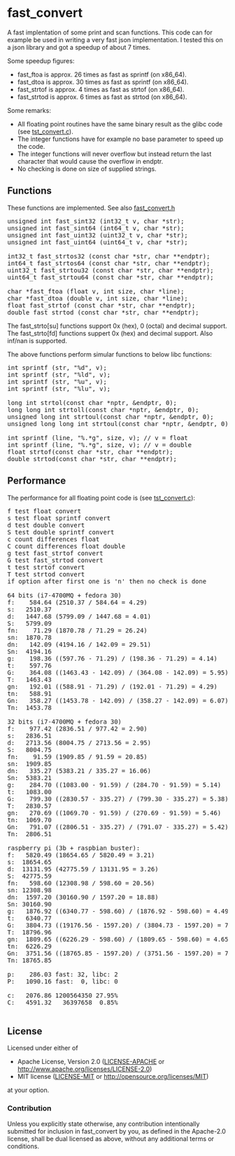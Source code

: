 fast\_convert
=============

A fast implentation of some print and scan functions. This code can for example be used in writing a very fast json implementation. I tested this on a json library and got a speedup of about 7 times.

Some speedup figures:

 * fast\_ftoa is approx. 26 times as fast as sprintf (on x86\_64).
 * fast\_dtoa is approx. 30 times as fast as sprintf (on x86\_64).
 * fast\_strtof is approx. 4 times as fast as strtof (on x86\_64).
 * fast\_strtod is approx. 6 times as fast as strtod (on x86\_64).

Some remarks:

 * All floating point routines have the same binary result as the glibc code (see [tst_convert.c](tst_convert.c)).
 * The integer functions have for example no base parameter to speed up the code.
 * The integer functions  will never overflow but instead return the last character that would cause the overflow in endptr.
 * No checking is done on size of supplied strings.

## Functions

These functions are implemented. See also [fast_convert.h](fast_convert.h)

<pre>
unsigned int fast_sint32 (int32_t v, char *str);
unsigned int fast_sint64 (int64_t v, char *str);
unsigned int fast_uint32 (uint32_t v, char *str);
unsigned int fast_uint64 (uint64_t v, char *str);

int32_t fast_strtos32 (const char *str, char **endptr);
int64_t fast_strtos64 (const char *str, char **endptr);
uint32_t fast_strtou32 (const char *str, char **endptr);
uint64_t fast_strtou64 (const char *str, char **endptr);

char *fast_ftoa (float v, int size, char *line);
char *fast_dtoa (double v, int size, char *line);
float fast_strtof (const char *str, char **endptr);
double fast_strtod (const char *str, char **endptr);
</pre>

The fast\_strto[su] functions support 0x (hex), 0 (octal) and decimal support. <br>
The fast\_strto[fd] functions suppert 0x (hex) and decimal support. Also inf/nan is supported. <br>

The above functions perform simular functions to below libc functions:

<pre>
int sprintf (str, "%d", v);
int sprintf (str, "%ld", v);
int sprintf (str, "%u", v);
int sprintf (str, "%lu", v);

long int strtol(const char *nptr, &endptr, 0);
long long int strtoll(const char *nptr, &endptr, 0);
unsigned long int strtoul(const char *nptr, &endptr, 0);
unsigned long long int strtoul(const char *nptr, &endptr, 0);

int sprintf (line, "%.*g", size, v); // v = float
int sprintf (line, "%.*g", size, v); // v = double
float strtof(const char *str, char **endptr);
double strtod(const char *str, char **endptr);
</pre>

## Performance

The performance for all floating point code is (see [tst_convert.c](tst_convert.c)):

<pre>
f test float convert
s test float sprintf convert
d test double convert
S test double sprintf convert
c count differences float
C count differences float double
g test fast_strtof convert
G test fast_strtod convert
t test strtof convert
T test strtod convert
if option after first one is 'n' then no check is done

64 bits (i7-4700MQ + fedora 30)
f:    584.64 (2510.37 / 584.64 = 4.29)
s:   2510.37
d:   1447.68 (5799.09 / 1447.68 = 4.01)
S:   5799.09
fn:    71.29 (1870.78 / 71.29 = 26.24)
sn:  1870.78
dn:   142.09 (4194.16 / 142.09 = 29.51)
Sn:  4194.16
g:    198.36 ((597.76 - 71.29) / (198.36 - 71.29) = 4.14)
t:    597.76
G:    364.08 ((1463.43 - 142.09) / (364.08 - 142.09) = 5.95)
T:   1463.43
gn:   192.01 ((588.91 - 71.29) / (192.01 - 71.29) = 4.29)
tn:   588.91
Gn:   358.27 ((1453.78 - 142.09) / (358.27 - 142.09) = 6.07)
Tn:  1453.78

32 bits (i7-4700MQ + fedora 30)
f:    977.42 (2836.51 / 977.42 = 2.90)
s:   2836.51
d:   2713.56 (8004.75 / 2713.56 = 2.95)
S:   8004.75
fn:    91.59 (1909.85 / 91.59 = 20.85)
sn:  1909.85
dn:   335.27 (5383.21 / 335.27 = 16.06)
Sn:  5383.21
g:    284.70 ((1083.00 - 91.59) / (284.70 - 91.59) = 5.14)
t:   1083.00
G:    799.30 ((2830.57 - 335.27) / (799.30 - 335.27) = 5.38)
T:   2830.57
gn:   270.69 ((1069.70 - 91.59) / (270.69 - 91.59) = 5.46)
tn:  1069.70
Gn:   791.07 ((2806.51 - 335.27) / (791.07 - 335.27) = 5.42)
Tn:  2806.51

raspberry pi (3b + raspbian buster):
f:   5820.49 (18654.65 / 5820.49 = 3.21)
s:  18654.65
d:  13131.95 (42775.59 / 13131.95 = 3.26)
S:  42775.59
fn:   598.60 (12308.98 / 598.60 = 20.56)
sn: 12308.98
dn:  1597.20 (30160.90 / 1597.20 = 18.88)
Sn: 30160.90
g:   1876.92 ((6340.77 - 598.60) / (1876.92 - 598.60) = 4.49)
t:   6340.77
G:   3804.73 ((19176.56 - 1597.20) / (3804.73 - 1597.20) = 7.96)
T:  18796.96
gn:  1809.65 ((6226.29 - 598.60) / (1809.65 - 598.60) = 4.65)
tn:  6226.29
Gn:  3751.56 ((18765.85 - 1597.20) / (3751.56 - 1597.20) = 7.96)
Tn: 18765.85

p:    286.03 fast: 32, libc: 2
P:   1090.16 fast:  0, libc: 0

c:   2076.86 1200564350 27.95%
C:   4591.32   36397658  0.85%

</pre>

## License
  
Licensed under either of
      
 * Apache License, Version 2.0 ([LICENSE-APACHE](LICENSE-APACHE) or http://www.apache.org/licenses/LICENSE-2.0)
 * MIT license ([LICENSE-MIT](LICENSE-MIT) or http://opensource.org/licenses/MIT)
    
at your option.
    
### Contribution
      
Unless you explicitly state otherwise, any contribution intentionally submitted
for inclusion in fast\_convert by you, as defined in the Apache-2.0 license, shall be
dual licensed as above, without any additional terms or conditions.
